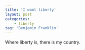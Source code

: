 ```yaml
---
title: 'I want liberty'
layout: post
categories:
    - liberty
tag: 'Benjamin Franklin'
---
```


Where liberty is, there is my country.